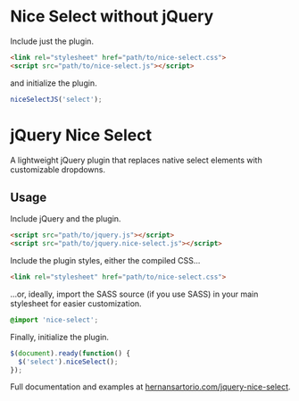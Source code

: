 # Nice Select without jQuery

Include just the plugin.

```html
<link rel="stylesheet" href="path/to/nice-select.css">
<script src="path/to/nice-select.js"></script>
```

and initialize the plugin.

```javascript
niceSelectJS('select');
```

# jQuery Nice Select

A lightweight jQuery plugin that replaces native select elements with customizable dropdowns.

## Usage

Include jQuery and the plugin.

```html
<script src="path/to/jquery.js"></script> 
<script src="path/to/jquery.nice-select.js"></script>
```

Include the plugin styles, either the compiled CSS...

```html
<link rel="stylesheet" href="path/to/nice-select.css">
```

...or, ideally, import the SASS source (if you use SASS) in your main stylesheet for easier customization.

```scss
@import 'nice-select';
```

Finally, initialize the plugin.

```javascript
$(document).ready(function() {
  $('select').niceSelect();
});
```

Full documentation and examples at [hernansartorio.com/jquery-nice-select](http://hernansartorio.com/jquery-nice-select).
